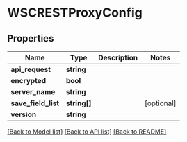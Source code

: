 # WSCRESTProxyConfig

## Properties
Name | Type | Description | Notes
------------ | ------------- | ------------- | -------------
**api_request** | **string** |  | 
**encrypted** | **bool** |  | 
**server_name** | **string** |  | 
**save_field_list** | **string[]** |  | [optional] 
**version** | **string** |  | 

[[Back to Model list]](../README.md#documentation-for-models) [[Back to API list]](../README.md#documentation-for-api-endpoints) [[Back to README]](../README.md)


